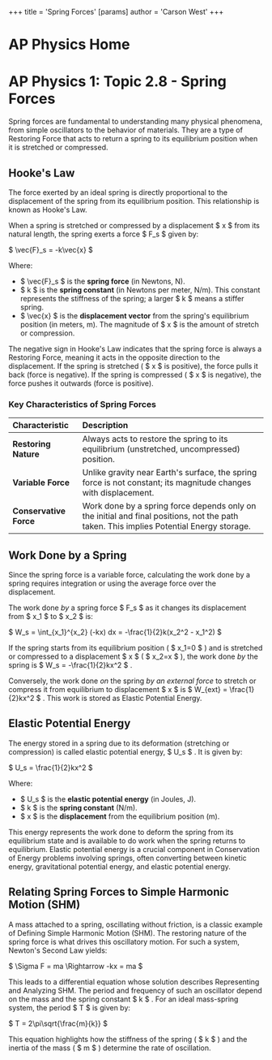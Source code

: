 +++
 title = 'Spring Forces'
[params]
	author = 'Carson West'
+++
# AP Physics Home
# AP Physics 1: Topic 2.8 - Spring Forces

Spring forces are fundamental to understanding many physical phenomena, from simple oscillators to the behavior of materials. They are a type of Restoring Force that acts to return a spring to its equilibrium position when it is stretched or compressed.

## Hooke's Law

The force exerted by an ideal spring is directly proportional to the displacement of the spring from its equilibrium position. This relationship is known as Hooke's Law.

When a spring is stretched or compressed by a displacement  $ x $  from its natural length, the spring exerts a force  $ F_s $  given by:

 $ 
\vec{F}_s = -k\vec{x}
 $ 

Where:
*    $ \vec{F}_s $  is the **spring force** (in Newtons, N).
*    $ k $  is the **spring constant** (in Newtons per meter, N/m). This constant represents the stiffness of the spring; a larger  $ k $  means a stiffer spring.
*    $ \vec{x} $  is the **displacement vector** from the spring's equilibrium position (in meters, m). The magnitude of  $ x $  is the amount of stretch or compression.

The negative sign in Hooke's Law indicates that the spring force is always a Restoring Force, meaning it acts in the opposite direction to the displacement. If the spring is stretched ( $ x $  is positive), the force pulls it back (force is negative). If the spring is compressed ( $ x $  is negative), the force pushes it outwards (force is positive).

### Key Characteristics of Spring Forces

| Characteristic        | Description                                                                                                                               |
| :-------------------- | :---------------------------------------------------------------------------------------------------------------------------------------- |
| **Restoring Nature**  | Always acts to restore the spring to its equilibrium (unstretched, uncompressed) position.                                                |
| **Variable Force**    | Unlike gravity near Earth's surface, the spring force is not constant; its magnitude changes with displacement.                           |
| **Conservative Force**| Work done by a spring force depends only on the initial and final positions, not the path taken. This implies Potential Energy storage.|

## Work Done by a Spring

Since the spring force is a variable force, calculating the work done by a spring requires integration or using the average force over the displacement.

The work done *by* a spring force  $ F_s $  as it changes its displacement from  $ x_1 $  to  $ x_2 $  is:

 $ 
W_s = \int_{x_1}^{x_2} (-kx) dx = -\frac{1}{2}k(x_2^2 - x_1^2)
 $ 

If the spring starts from its equilibrium position ( $ x_1=0 $ ) and is stretched or compressed to a displacement  $ x $  ( $ x_2=x $ ), the work done *by* the spring is  $ W_s = -\frac{1}{2}kx^2 $ .

Conversely, the work done *on* the spring *by an external force* to stretch or compress it from equilibrium to displacement  $ x $  is  $ W_{ext} = \frac{1}{2}kx^2 $ . This work is stored as Elastic Potential Energy.

## Elastic Potential Energy

The energy stored in a spring due to its deformation (stretching or compression) is called elastic potential energy,  $ U_s $ . It is given by:

 $ 
U_s = \frac{1}{2}kx^2
 $ 

Where:
*    $ U_s $  is the **elastic potential energy** (in Joules, J).
*    $ k $  is the **spring constant** (N/m).
*    $ x $  is the **displacement** from the equilibrium position (m).

This energy represents the work done to deform the spring from its equilibrium state and is available to do work when the spring returns to equilibrium. Elastic potential energy is a crucial component in Conservation of Energy problems involving springs, often converting between kinetic energy, gravitational potential energy, and elastic potential energy.

## Relating Spring Forces to Simple Harmonic Motion (SHM)

A mass attached to a spring, oscillating without friction, is a classic example of Defining Simple Harmonic Motion (SHM). The restoring nature of the spring force is what drives this oscillatory motion. For such a system, Newton's Second Law yields:

 $ 
\Sigma F = ma \Rightarrow -kx = ma
 $ 

This leads to a differential equation whose solution describes Representing and Analyzing SHM. The period and frequency of such an oscillator depend on the mass and the spring constant  $ k $ . For an ideal mass-spring system, the period  $ T $  is given by:

 $ 
T = 2\pi\sqrt{\frac{m}{k}}
 $ 

This equation highlights how the stiffness of the spring ( $ k $ ) and the inertia of the mass ( $ m $ ) determine the rate of oscillation.